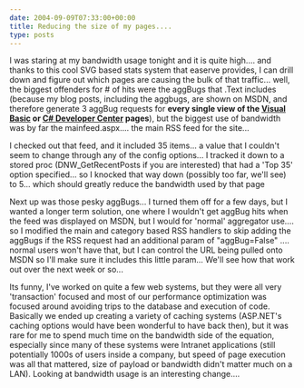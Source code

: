 ```yaml
---
date: 2004-09-09T07:33:00+00:00
title: Reducing the size of my pages....
type: posts
---
```

I was staring at my bandwidth usage tonight and it is quite high.... and thanks to this cool SVG based stats system that easerve provides, I can drill down and figure out which pages are causing the bulk of that traffic... well, the biggest offenders for # of hits were the aggBugs that .Text includes (because my blog posts, including the aggbugs, are shown on MSDN, and therefore generate 3 aggBug requests for **every single view of the [Visual Basic](https://msdn.microsoft.com/vbasic) or [C# Developer Center](https://msdn.microsoft.com/vcsharp) pages**), but the biggest use of bandwidth was by far the mainfeed.aspx.... the main RSS feed for the site...

I checked out that feed, and it included 35 items... a value that I couldn't seem to change through any of the config options... I tracked it down to a stored proc (DNW_GetRecentPosts if you are interested) that had a 'Top 35' option specified... so I knocked that way down (possibly too far, we'll see) to 5... which should greatly reduce the bandwidth used by that page

Next up was those pesky aggBugs... I turned them off for a few days, but I wanted a longer term solution, one where I wouldn't get aggBug hits when the feed was displayed on MSDN, but I would for 'normal' aggregator use.... so I modified the main and category based RSS handlers to skip adding the aggBugs if the RSS request had an additional param of "aggBug=False" .... normal users won't have that, but I can control the URL being pulled onto MSDN so I'll make sure it includes this little param... We'll see how that work out over the next week or so...

Its funny, I've worked on quite a few web systems, but they were all very 'transaction' focused and most of our performance optimization was focused around avoiding trips to the database and execution of code. Basically we ended up creating a variety of caching systems (ASP.NET's caching options would have been wonderful to have back then), but it was rare for me to spend much time on the bandwidth side of the equation, especially since many of these systems were Intranet applications (still potentially 1000s of users inside a company, but speed of page execution was all that mattered, size of payload or bandwidth didn't matter much on a LAN). Looking at bandwidth usage is an interesting change....
